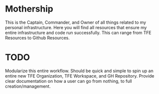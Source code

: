 # Mothership

This is the Captain, Commander, and Owner of all things related to my personal infrastructure. Here you will find all resources that ensure my entire infrastructure and code run successfully. This can range from TFE Resources to Github Resources.

# TODO

Modularize this entire workflow. Should be quick and simple to spin up an entire new TFE Organization, TFE Workspace, and GH Repository. Provide clear documentation on how a user can go from nothing, to full creation/management.
